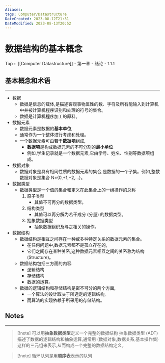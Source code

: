 ```yaml
---
Aliases: 
tags: Computer/Datastructure
DateCreated: 2023-08-12T21:31
DateModified: 2023-08-13T20:52
---
```

# 数据结构的基本概念

Top :: [[Computer Datastructure]] - 第一章 - 绪论 - 1.1.1

## 基本概念和术语
---
- 数据
	- 数据是信息的载体,是描述客观事物属性的数、字符及所有能输入到计算机中并被计算机程序识别和处理的符号的集合。
	- 数据是计算机程序加工的原料。
- 数据元素
	- 数据元素是数据的**基本单位**,
	- 通常作为一个整体进行考虑和处理。
	- 一个数据元素可由若干**数据项**组成,
		- **数据项**是构成数据元素的不可分割的**最小单位**
		- 例如,学生记录就是一个数据元素,它由学号、姓名、性别等数据项组成。
- 数据对象
	- 数据对象是具有相同性质的数据元素的集合,是数据的一个子集。例如,整数数据对象是集合 N={0,+1,+2,…}。
- 数据类型
	- 数据类型是一个值的集合和定义在此集合上的一组操作的总称
		1. 原子类型
			- 其值不可再分的数据类型。
		2. 结构类型
			- 其值可以再分解为若干成分 (分量) 的数据类型。
		3. 抽象数据类型
			- 抽象数据组织及与之相关的操作。
- 数据结构
	- 数据结构是相互之间存在一种或多种特定关系的数据元素的集合。
		- 在任何问题中,数据元素都不是孤立存在的,
		- 它们之间存在某种关系,这种数据元素相互之间的关系称为结构 (Structure)。
	- 数据结构包括三方面的内容:
		- 逻辑结构
		- 存储结构
		- 数据的运算。
	- 数据的逻辑结构和存储结构是密不可分的两个方面,
		- 一个算法的设计取决于所选定的逻辑结构,
		- 而算法的实现依赖于所采用的存储结构。

## Notes
---

> [!note] 可以用**抽象数据类型**定义一个完整的数据结构
> 抽象数据类型 (ADT) 描述了数据的逻辑结构和抽象运算,通常用 (数据对象,数据关系,基本操作集) 这样的三元组来表示,从而构成一个完整的数据结构定义。

> [!note] 循环队列是用**顺序表**表示的队列
